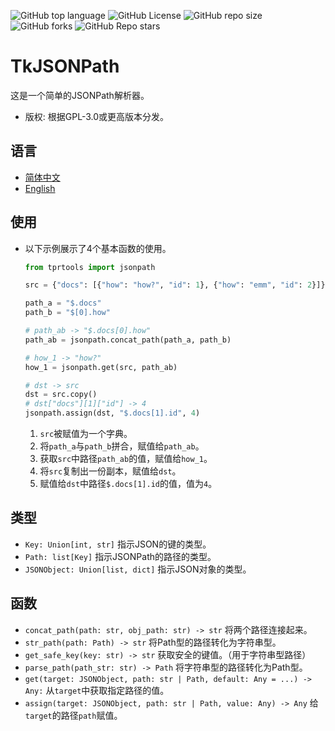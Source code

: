 ![GitHub top language](https://img.shields.io/github/languages/top/thiliapr/python3-tprtools)
![GitHub License](https://img.shields.io/badge/license-GPL--3.0--or--later-blue)
![GitHub repo size](https://img.shields.io/github/repo-size/thiliapr/python3-tprtools)
![GitHub forks](https://img.shields.io/github/forks/thiliapr/python3-tprtools)
![GitHub Repo stars](https://img.shields.io/github/stars/thiliapr/python3-tprtools)

# TkJSONPath
这是一个简单的JSONPath解析器。
- 版权: 根据GPL-3.0或更高版本分发。

## 语言
- [简体中文](jsonpath.zh-CN.md)
- [English](jsonpath.md)

## 使用
- 以下示例展示了4个基本函数的使用。
  ```python
  from tprtools import jsonpath

  src = {"docs": [{"how": "how?", "id": 1}, {"how": "emm", "id": 2}]}

  path_a = "$.docs"
  path_b = "$[0].how"

  # path_ab -> "$.docs[0].how"
  path_ab = jsonpath.concat_path(path_a, path_b)

  # how_1 -> "how?"
  how_1 = jsonpath.get(src, path_ab)

  # dst -> src
  dst = src.copy()
  # dst["docs"][1]["id"] -> 4
  jsonpath.assign(dst, "$.docs[1].id", 4)
  ```
  1. `src`被赋值为一个字典。
  2. 将`path_a`与`path_b`拼合，赋值给`path_ab`。
  3. 获取`src`中路径`path_ab`的值，赋值给`how_1`。
  4. 将`src`复制出一份副本，赋值给`dst`。
  5. 赋值给`dst`中路径`$.docs[1].id`的值，值为`4`。

## 类型
- `Key: Union[int, str]`
  指示JSON的键的类型。
- `Path: list[Key]`
  指示JSONPath的路径的类型。
- `JSONObject: Union[list, dict]`
  指示JSON对象的类型。

## 函数
- `concat_path(path: str, obj_path: str) -> str`
  将两个路径连接起来。
- `str_path(path: Path) -> str`
  将Path型的路径转化为字符串型。
- `get_safe_key(key: str) -> str`
  获取安全的键值。（用于字符串型路径）
- `parse_path(path_str: str) -> Path`
  将字符串型的路径转化为Path型。
- `get(target: JSONObject, path: str | Path, default: Any = ...) -> Any:`
  从`target`中获取指定路径的值。
- `assign(target: JSONObject, path: str | Path, value: Any) -> Any`
  给`target`的路径`path`赋值。
